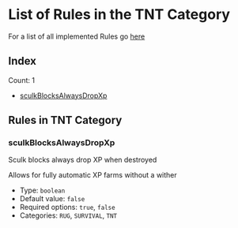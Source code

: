 # List of Rules in the TNT Category

For a list of all implemented Rules go [here](../README.md)
## Index
Count: 1
- [sculkBlocksAlwaysDropXp](#sculkblocksalwaysdropxp)

## Rules in TNT Category

### sculkBlocksAlwaysDropXp
Sculk blocks always drop XP when destroyed

Allows for fully automatic XP farms without a wither
- Type: `boolean`
- Default value: `false`
- Required options: `true`, `false`
- Categories: `RUG`, `SURVIVAL`, `TNT`
